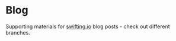 # Blog
Supporting materials for [swifting.io](https://swifting.io) blog posts - check out different branches.

